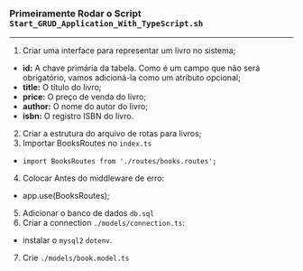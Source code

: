 ### Primeiramente Rodar o Script `Start_GRUD_Application_With_TypeScript.sh`

<hr />

1. Criar uma interface para representar um livro no sistema;
- **id:** A chave primária da tabela. Como é um campo que não será obrigatório, vamos adicioná-la como um atributo opcional;
- **title:** O título do livro;
- **price:** O preço de venda do livro;
- **author:** O nome do autor do livro;
- **isbn:** O registro ISBN do livro.
2. Criar a estrutura do arquivo de rotas para livros;
3. Importar BooksRoutes no `index.ts`
- `import BooksRoutes from './routes/books.routes';`
4. Colocar Antes do middleware de erro:
- app.use(BooksRoutes);
5. Adicionar o banco de dados `db.sql`
6. Criar a connection `./models/connection.ts`:
- instalar o `mysql2` `dotenv`.
7. Crie `./models/book.model.ts`